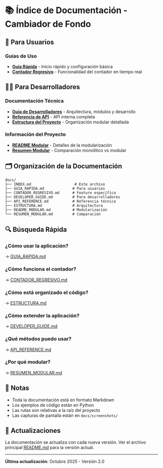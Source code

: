 # 📚 Índice de Documentación - Cambiador de Fondo

## 📖 Para Usuarios

### Guías de Uso
- **[Guía Rápida](GUIA_RAPIDA.md)** - Inicio rápido y configuración básica
- **[Contador Regresivo](CONTADOR_REGRESIVO.md)** - Funcionalidad del contador en tiempo real

## 👨‍💻 Para Desarrolladores

### Documentación Técnica
- **[Guía de Desarrolladores](DEVELOPER_GUIDE.md)** - Arquitectura, módulos y desarrollo
- **[Referencia de API](API_REFERENCE.md)** - API interna completa
- **[Estructura del Proyecto](ESTRUCTURA.md)** - Organización modular detallada

### Información del Proyecto
- **[README Modular](README_MODULAR.md)** - Detalles de la modularización
- **[Resumen Modular](RESUMEN_MODULAR.md)** - Comparación monolítico vs modular

## 🗂️ Organización de la Documentación

```
docs/
├── INDEX.md                    # Este archivo
├── GUIA_RAPIDA.md             # Para usuarios
├── CONTADOR_REGRESIVO.md      # Feature específica
├── DEVELOPER_GUIDE.md         # Para desarrolladores
├── API_REFERENCE.md           # Referencia técnica
├── ESTRUCTURA.md              # Arquitectura
├── README_MODULAR.md          # Modularización
└── RESUMEN_MODULAR.md         # Comparación
```

## 🔍 Búsqueda Rápida

### ¿Cómo usar la aplicación?
→ [GUIA_RAPIDA.md](GUIA_RAPIDA.md)

### ¿Cómo funciona el contador?
→ [CONTADOR_REGRESIVO.md](CONTADOR_REGRESIVO.md)

### ¿Cómo está organizado el código?
→ [ESTRUCTURA.md](ESTRUCTURA.md)

### ¿Cómo extender la aplicación?
→ [DEVELOPER_GUIDE.md](DEVELOPER_GUIDE.md)

### ¿Qué métodos puedo usar?
→ [API_REFERENCE.md](API_REFERENCE.md)

### ¿Por qué modular?
→ [RESUMEN_MODULAR.md](RESUMEN_MODULAR.md)

## 📝 Notas

- Toda la documentación está en formato Markdown
- Los ejemplos de código están en Python
- Las rutas son relativas a la raíz del proyecto
- Las capturas de pantalla están en `docs/screenshots/`

## 🔄 Actualizaciones

La documentación se actualiza con cada nueva versión. Ver el archivo principal [README.md](../README.md) para la versión actual.

---

**Última actualización**: Octubre 2025 - Versión 2.0
